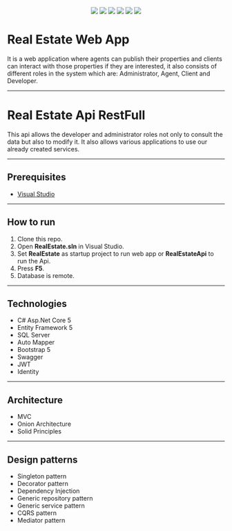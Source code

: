 <div align="center">
  <img src = "https://img.shields.io/badge/html5-%23E34F26.svg?style=for-the-badge&logo=html5&logoColor=white">
  <img src="https://img.shields.io/badge/c%23-%23239120.svg?style=for-the-badge&logo=c-sharp&logoColor=white">
  <img src="https://img.shields.io/badge/bootstrap-%23563D7C.svg?style=for-the-badge&logo=bootstrap&logoColor=white">
  <img src="https://img.shields.io/badge/JWT-black?style=for-the-badge&logo=JSON%20web%20tokens">
  <img src="https://img.shields.io/badge/Microsoft%20SQL%20Sever-CC2927?style=for-the-badge&logo=microsoft%20sql%20server&logoColor=white">
  <img src="https://img.shields.io/badge/Visual%20Studio-5C2D91.svg?style=for-the-badge&logo=visual-studio&logoColor=white">
</div>

# Real Estate Web App
It is a web application where agents can publish their properties and 
clients can interact with those properties if they are interested, 
it also consists of different roles in the system which are: Administrator, Agent, Client and Developer.
<hr></hr>
<h1>Real Estate Api RestFull</h1>
This api allows the developer and administrator roles not only to
consult the data but also to modify it. It also allows
various applications to use our already created services.
<hr></hr>
<h2>Prerequisites</h2>

* [Visual Studio](https://visualstudio.microsoft.com)
<hr></hr>
<h2>How to run</h2>

1. Clone this repo.
2. Open **RealEstate.sln** in Visual Studio.
3. Set **RealEstate** as startup project to run web app or **RealEstateApi** to run the Api.
4. Press **F5**.
5. Database is remote.
<hr></hr>
<h2>Technologies</h2>
<ul>
  <li>C# Asp.Net Core 5</li>
  <li>Entity Framework 5</li>
  <li>SQL Server</li>
  <li>Auto Mapper</li>
  <li>Bootstrap 5</li>
  <li>Swagger</li>
  <li>JWT</li>
  <li>Identity</li>
</ul>
<hr></hr>
<h2>Architecture</h2>
<ul>
  <li>MVC</li>
  <li>Onion Architecture</li>
  <li>Solid Principles</li>
</ul>
<hr></hr>
<h2>Design patterns</h2>
<ul>
  <li>Singleton pattern</li>
  <li>Decorator pattern</li>
  <li>Dependency Injection</li>
  <li>Generic repository pattern</li>
  <li>Generic service pattern</li>
  <li>CQRS pattern</li>
  <li>Mediator pattern</li>
</ul>
